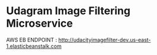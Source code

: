 # Udagram Image Filtering Microservice

AWS EB ENDPOINT : http://udacityimagefilter-dev.us-east-1.elasticbeanstalk.com
